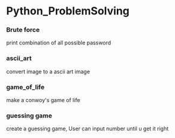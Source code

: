 # Python_ProblemSolving

### Brute force

print combination of all possible password

### ascii_art

convert image to a ascii art image

### game_of_life

make a conwoy's game of life

### guessing game

create a guessing game, User can input number until u get it right

